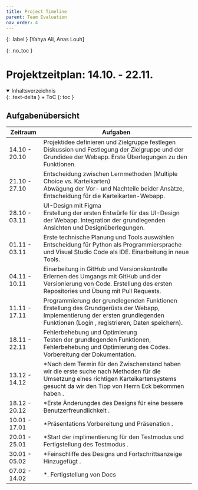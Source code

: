 ```yaml
---
title: Project Timeline
parent: Team Evaluation
nav_order: 4
---
```


{: .label }
[Yahya Ali, Anas Louh]

{: .no_toc }
# Projektzeitplan: 14.10. - 22.11.

<details open markdown="block">
{: .text-delta }
<summary>Inhaltsverzeichnis</summary>
+ ToC
{: toc }
</details>

## Aufgabenübersicht

| Zeitraum        | Aufgaben                                                                                         |
|-----------------|--------------------------------------------------------------------------------------------------|
| 14.10 - 20.10   | Projektidee definieren und Zielgruppe festlegen<br>Diskussion und Festlegung der Zielgruppe und der Grundidee der Webapp. Erste Überlegungen zu den Funktionen. |
| 21.10 - 27.10   | Entscheidung zwischen Lernmethoden (Multiple Choice vs. Karteikarten)<br>Abwägung der Vor- und Nachteile beider Ansätze, Entscheidung für die Karteikarten-Webapp. |
| 28.10 - 03.11   | UI-Design mit Figma<br>Erstellung der ersten Entwürfe für das UI-Design der Webapp. Integration der grundlegenden Ansichten und Designüberlegungen. |
| 01.11 - 03.11   | Erste technische Planung und Tools auswählen<br>Entscheidung für Python als Programmiersprache und Visual Studio Code als IDE. Einarbeitung in neue Tools. |
| 04.11 - 10.11   | Einarbeitung in GitHub und Versionskontrolle<br>Erlernen des Umgangs mit GitHub und der Versionierung von Code. Erstellung des ersten Repositories und Übung mit Pull Requests. |
| 11.11 - 17.11   | Programmierung der grundlegenden Funktionen<br>Erstellung des Grundgerüsts der Webapp, Implementierung der ersten grundlegenden Funktionen (Login , registrieren, Daten speichern). |
| 18.11 - 22.11   | Fehlerbehebung und Optimierung<br>Testen der grundlegenden Funktionen, Fehlerbehebung und Optimierung des Codes. Vorbereitung der Dokumentation. |
| 13.12 - 14.12   | *Nach dem Termin für den Zwischenstand haben wir die erste suche nach Methoden für die Umsetzung eines richtigen Karteikartensystems gesucht da wir den Tipp von Herrn Eck bekommen haben . |
| 18.12 - 20.12   | *Erste Änderungdes  des Designs für eine bessere Benutzerfreundlichkeit  . |
| 10.01 - 17.01   | *Präsentations Vorbereitung und Präsenation . |
| 20.01 - 25.01   | *Start der implimentierung für den Testmodus und Fertigstellung des Testmodus . |
| 30.01 - 05.02   | *Feinschliffe des Designs und Fortschrittsanzeige Hinzugefügt . |
| 07.02 - 14.02   | *. Fertigstellung von Docs |